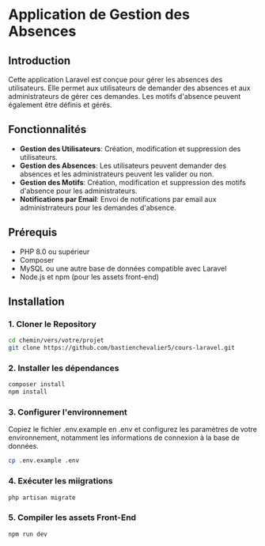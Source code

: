 # Application de Gestion des Absences

## Introduction

Cette application Laravel est conçue pour gérer les absences des utilisateurs. Elle permet aux utilisateurs de demander des absences et aux administrateurs de gérer ces demandes. Les motifs d'absence peuvent également être définis et gérés.

## Fonctionnalités

- **Gestion des Utilisateurs**: Création, modification et suppression des utilisateurs.
- **Gestion des Absences**: Les utilisateurs peuvent demander des absences et les administrateurs peuvent les valider ou non.
- **Gestion des Motifs**: Création, modification et suppression des motifs d'absence pour les administrateurs.
- **Notifications par Email**: Envoi de notifications par email aux administrrateurs pour les demandes d'absence.

## Prérequis

- PHP 8.0 ou supérieur
- Composer
- MySQL ou une autre base de données compatible avec Laravel
- Node.js et npm (pour les assets front-end)

## Installation

### 1. Cloner le Repository

```bash
cd chemin/vers/votre/projet
git clone https://github.com/bastienchevalier5/cours-laravel.git
```

### 2. Installer les dépendances

```bash
composer install
npm install
```

### 3. Configurer l'environnement

Copiez le fichier .env.example en .env et configurez les paramètres de votre environnement, notamment les informations de connexion à la base de données.

```bash
cp .env.example .env
```

### 4. Exécuter les miigrations

```bash
php artisan migrate
```

### 5. Compiler les assets Front-End

```bash
npm run dev
```


